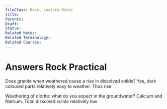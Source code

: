 ```yaml
---
fileClass: Base, Lecture Notes
title: 
Parents: 
Draft: 
Status: 
Related Notes: 
Related Terminology: 
Related Courses: 
---
```

# Answers Rock Practical
Does granite when weathered cause a rise in dissolved solids? Yes, dark coloured parts relatively easy to weather. Thus rise

Weathering of diorite: what do you expect in the groundwater? Calcium and Natrium. Total dissolved solids relatively low



